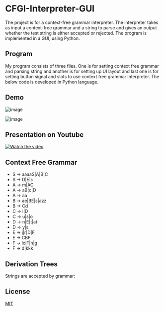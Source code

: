 # CFGI-Interpreter-GUI

The project is for a context-free grammar interpreter. The interpreter takes as input a context-free grammar and a string to parse and gives an output whether the test string is either accepted or rejected. The program is implemented in a GUI, using Python.

## Program

My program consists of three files. One is for setting context free grammar and parsing string and another is for setting up UI layout and last one is for setting button signal and slots to use context free grammar interpreter. The below code is developed in Python language.

## Demo

![image](https://user-images.githubusercontent.com/52568892/100826096-37d0e680-341f-11eb-92aa-b8d6cf691d08.png)

![image](https://user-images.githubusercontent.com/52568892/100826127-4a4b2000-341f-11eb-8cc0-f2ea453bcd37.png)

## Presentation on Youtube
[![Watch the video](https://user-images.githubusercontent.com/52568892/100825965-ef192d80-341e-11eb-973f-34c30d43d3d7.PNG)](https://www.youtube.com/watch?v=u1nfMwuLPKw&feature=youtu.be)

## Context Free Grammar
- S → aaaaS|A|B|C  
- S → D|E|ɛ 
- A → m|AC  
- A → aB|c|D  
- A → aa 
- B → ae|BE|ɛ|azz  
- B → Cd  
- C → i|D   
- C →  u|ɛ|o   
- D → n|E|t|at   
- D → y|ɛ  
- E → j|r|D|F  
- E → CBF  
- F → lolF|h|g   
- F → d|kkk  

## Derivation Trees

Strings are accepted by grammar: 

## License
[MIT](https://github.com/minji-mia/CFGI-Interpreter-GUI/blob/main/LICENSE)
